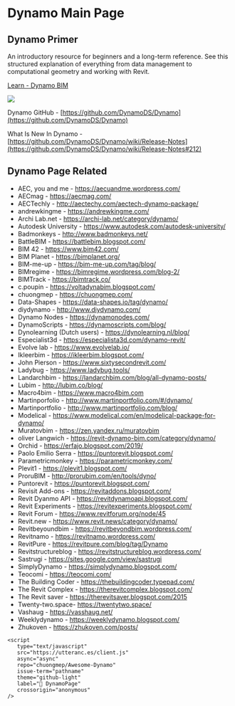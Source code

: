 # Dynamo  Main Page
## Dynamo Primer

An introductory resource for beginners and a long-term reference. See this structured explanation of everything from data management to computational geometry and working with Revit.

[Learn - Dynamo BIM](https://primer2.dynamobim.org/)

![](images/01-ProgramFlow.png)

Dynamo GitHub - [https://github.com/DynamoDS/Dynamo](https://github.com/DynamoDS/Dynamo)

What Is New In Dynamo - [https://github.com/DynamoDS/Dynamo/wiki/Release-Notes](https://github.com/DynamoDS/Dynamo/wiki/Release-Notes#212)

## Dynamo Page Related

- AEC, you and me - https://aecuandme.wordpress.com/
- AECmag  - https://aecmag.com/
- AECTechly  - http://aectechy.com/aectech-dynamo-package/
- andrewkingme - https://andrewkingme.com/
- Archi Lab.net - https://archi-lab.net/category/dynamo/
- Autodesk University - https://www.autodesk.com/autodesk-university/
- Badmonkeys - http://www.badmonkeys.net/
- BattleBIM - https://battlebim.blogspot.com/
- BIM 42 - https://www.bim42.com/
- BIM Planet - https://bimplanet.org/
- BIM-me-up - https://bim-me-up.com/tag/blog/
- BIMregime - https://bimregime.wordpress.com/blog-2/
- BIMTrack - https://bimtrack.co/
- c.poupin - https://voltadynabim.blogspot.com/
- chuongmep - https://chuongmep.com/
- Data-Shapes - https://data-shapes.io/tag/dynamo/
- diydynamo - http://www.diydynamo.com/
- Dynamo Nodes - https://dynamonodes.com/
- DynamoScripts - https://dynamoscripts.com/blog/
- Dynolearning (Dutch users) - https://dynolearning.nl/blog/
- Especialist3d - https://especialista3d.com/dynamo-revit/
- Evolve lab - https://www.evolvelab.io/
- Ikleerbim - https://ikleerbim.blogspot.com/
- John Pierson - https://www.sixtysecondrevit.com/
- Ladybug - https://www.ladybug.tools/
- Landarchbim - https://landarchbim.com/blog/all-dynamo-posts/
- Lubim - http://lubim.co/blog/
- Macro4bim - https://www.macro4bim.com
- Martinporfolio - http://www.martinportfolio.com/#/dynamo/
- Martinportfolio - http://www.martinportfolio.com/blog/
- Modelical - https://www.modelical.com/en/modelical-package-for-dynamo/
- Muratovbim - https://zen.yandex.ru/muratovbim
- oliver Langwich - https://revit-dynamo-bim.com/category/dynamo/
- Orchid - https://erfajo.blogspot.com/2019/
- Paolo Emilio Serra - https://puntorevit.blogspot.com/
- Parametricmonkey - https://parametricmonkey.com/
- Plevit1 - https://plevit1.blogspot.com/
- ProruBIM  - http://prorubim.com/en/tools/dyno/
- Puntorevit - https://puntorevit.blogspot.com/
- Revisit Add-ons - https://revitaddons.blogspot.com/
- Revit Dyanmo API - https://revitdynamoapi.blogspot.com/
- Revit Experiments - https://revitexperiments.blogspot.com/
- Revit Forum - https://www.revitforum.org/node/45
- Revit.new - https://www.revit.news/category/dynamo/
- Revitbeyoundbim - https://revitbeyondbim.wordpress.com/
- Revitnamo - https://revitnamo.wordpress.com/
- RevitPure - https://revitpure.com/blog/tag/Dynamo
- Revitstructureblog - https://revitstructureblog.wordpress.com/
- Sastrugi - https://sites.google.com/view/sastrugi
- SimplyDynamo - https://simplydynamo.blogspot.com/
- Teocomi - https://teocomi.com/
- The Building Coder - https://thebuildingcoder.typepad.com/
- The Revit Complex - https://therevitcomplex.blogspot.com/
- The Revit saver - https://therevitsaver.blogspot.com/2015
- Twenty-two.space-  https://twentytwo.space/
- Vashaug - https://vasshaug.net/
- Weeklydynamo - https://weeklydynamo.blogspot.com/
- Zhukoven - https://zhukoven.com/posts/


```{raw} html
<script
   type="text/javascript"
   src="https://utteranc.es/client.js"
   async="async"
   repo="chuongmep/Awesome-Dynamo"
   issue-term="pathname"
   theme="github-light"
   label="💬 DynamoPage"
   crossorigin="anonymous"
/>
```